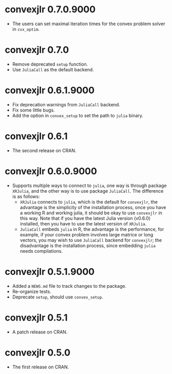 # convexjlr 0.7.0.9000

* The users can set maximal iteration times for the convex problem solver in `cvx_optim`.

# convexjlr 0.7.0

* Remove deprecated `setup` function.
* Use `JuliaCall` as the default backend.

# convexjlr 0.6.1.9000

* Fix deprecation warnings from `JuliaCall` backend.
* Fix some little bugs.
* Add the option in `convex_setup` to set the path to `julia` binary.

# convexjlr 0.6.1

* The second release on CRAN.

# convexjlr 0.6.0.9000

* Supports multiple ways to connect to `julia`, one way is through package `XRJulia`,
  and the other way is to use package `JuliaCall`. The difference is as follows:
  - `XRJulia` connects to `julia`, which is the default for `convexjlr`,
    the advantage is the simplicity of the installation process, once you have a working
    R and working julia, it should be okay to use `convexjlr` in this way. Note that
    if you have the latest Julia version (v0.6.0) installed, then you have to use the
    latest version of `XRJulia`.
  - `JuliaCall` embeds `julia` in R,
    the advantage is the performance, for example,
    if your convex problem involves large matrice or long vectors,
    you may wish to use `JuliaCall` backend for `convexjlr`;
    the disadvantage is the installation process, since embedding `julia` needs
    compilations.

# convexjlr 0.5.1.9000

* Added a `NEWS.md` file to track changes to the package.
* Re-organize tests.
* Deprecate `setup`, should use `convex_setup`.

# convexjlr 0.5.1

* A patch release on CRAN.

# convexjlr 0.5.0

* The first release on CRAN.
